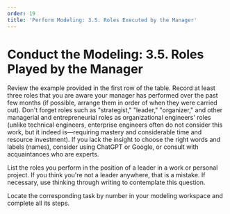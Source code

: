 ```yaml
---
order: 19
title: 'Perform Modeling: 3.5. Roles Executed by the Manager'
---
```


# Conduct the Modeling: 3.5. Roles Played by the Manager

Review the example provided in the first row of the table. Record at least three roles that you are aware your manager has performed over the past few months (if possible, arrange them in order of when they were carried out). Don't forget roles such as "strategist," "leader," "organizer," and other managerial and entrepreneurial roles as organizational engineers' roles (unlike technical engineers, enterprise engineers often do not consider this work, but it indeed is—requiring mastery and considerable time and resource investment). If you lack the insight to choose the right words and labels (names), consider using ChatGPT or Google, or consult with acquaintances who are experts.

List the roles you perform in the position of a leader in a work or personal project. If you think you're not a leader anywhere, that is a mistake. If necessary, use thinking through writing to contemplate this question.

Locate the corresponding task by number in your modeling workspace and complete all its steps.
